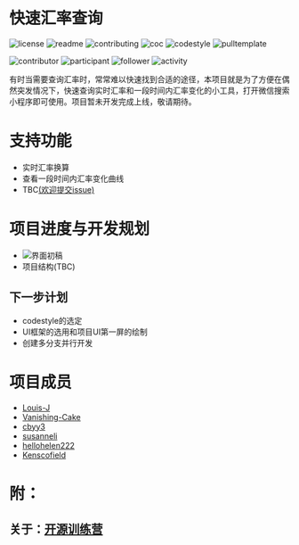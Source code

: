 # 快速汇率查询
![license](http://github.zhangqx.com/file-checker/github/Louis-J/HUILV?path=LICENSE)
![readme](http://github.zhangqx.com/file-checker/github/Louis-J/HUILV?path=README.md)
![contributing](http://github.zhangqx.com/file-checker/github/Louis-J/HUILV?path=CONTRIBUTING.md)
![coc](http://github.zhangqx.com/file-checker/github/Louis-J/HUILV?path=CODE_OF_CONDUCT.md)
![codestyle](http://github.zhangqx.com/file-checker/github/Louis-J/HUILV?path=CODE_STYLE.md)
![pulltemplate](http://github.zhangqx.com/file-checker/github/Louis-J/HUILV?path=.github/pull_request_template.md)

![contributor](http://github.zhangqx.com/data/github/Louis-J/HUILV?type=contributor)
![participant](http://github.zhangqx.com/data/github/Louis-J/HUILV?type=participant)
![follower](http://github.zhangqx.com/data/github/Louis-J/HUILV?type=follower)
![activity](http://github.zhangqx.com/data/github/Louis-J/HUILV?type=activity)

有时当需要查询汇率时，常常难以快速找到合适的途径，本项目就是为了方便在偶然突发情况下，快速查询实时汇率和一段时间内汇率变化的小工具，打开微信搜索小程序即可使用。项目暂未开发完成上线，敬请期待。

# 支持功能
+ 实时汇率换算
+ 查看一段时间内汇率变化曲线
+ TBC[(欢迎提交issue)](https://github.com/Louis-J/HUILV/issues)

# 项目进度与开发规划
+ ![界面初稿](docs/界面初稿.jpg)
+ 项目结构(TBC)
## 下一步计划
+ codestyle的选定
+ UI框架的选用和项目UI第一屏的绘制
+ 创建多分支并行开发

# 项目成员
+ [Louis-J](https://github.com/Louis-J)
+ [Vanishing-Cake](https://github.com/VanishingCake)
+ [cbyy3](https://github.com/cbyy3)
+ [susanneli](https://github.com/susanneli)
+ [hellohelen222](https://github.com/hellohelen222)
+ [Kenscofield](https://github.com/Kenscofield)

# 附：
## 关于：[开源训练营](https://github.com/kaiyuanshe/Open-source-training-camp)
